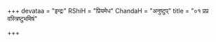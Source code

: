+++
devataa = "इन्द्रः"
RShiH = "प्रियमेध"
ChandaH = "अनुष्टुप्"
title = "०१ प्रप्र वस्त्रिष्टुभमिषं"

+++
